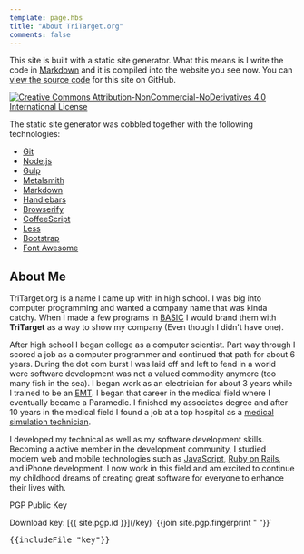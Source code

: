 ```yaml
---
template: page.hbs
title: "About TriTarget.org"
comments: false
---
```

This site is built with a static site generator. What this means is I write the
code in [Markdown][] and it is compiled into the website you see now. You can
[view the source code][1] for this site on GitHub.

[![Creative Commons Attribution-NonCommercial-NoDerivatives 4.0 International License](https://i.creativecommons.org/l/by-nc-nd/4.0/88x31.png)][2]

The static site generator was cobbled together with the following technologies:

* [Git](http://git-scm.com/)
* [Node.js](http://nodejs.org/)
* [Gulp](http://gulpjs.com/)
* [Metalsmith](http://www.metalsmith.io/)
* [Markdown][]
* [Handlebars](http://handlebarsjs.com/)
* [Browserify](http://browserify.org/)
* [CoffeeScript](http://coffeescript.org/)
* [Less](http://lesscss.org/)
* [Bootstrap](http://getbootstrap.com/)
* [Font Awesome](http://fortawesome.github.io/Font-Awesome/)

[Markdown]: http://daringfireball.net/projects/markdown/
[1]: https://github.com/sukima/dev-tritarget-org
[2]: http://creativecommons.org/licenses/by-nc-nd/4.0/

## About Me

TriTarget.org is a name I came up with in high school. I was big into computer
programming and wanted a company name that was kinda catchy. When I made a few
programs in [BASIC][] I would brand them with __TriTarget__ as a way to show
my company (Even though I didn't have one).

After high school I began college as a computer scientist. Part way through I
scored a job as a computer programmer and continued that path for about 6
years. During the dot com burst I was laid off and left to fend in a world were
software development was not a valued commodity anymore (too many fish in the
sea). I began work as an electrician for about 3 years while I trained to be an
[EMT][]. I began that career in the medical field where I eventually became a
Paramedic. I finished my associates degree and after 10 years in the medical
field I found a job at a top hospital as a
[medical simulation technician](https://gist.github.com/sukima/5328751).

I developed my technical as well as my software development skills. Becoming a
active member in the development community, I studied modern web and mobile
technologies such as [JavaScript][JS], [Ruby on Rails][RoR], and iPhone
development. I now work in this field and am excited to continue my childhood
dreams of creating great software for everyone to enhance their lives with.

[BASIC]: http://en.wikipedia.org/wiki/BASIC
[EMT]: http://en.wikipedia.org/wiki/Emergency_medical_technician
[ECMO]: http://en.wikipedia.org/wiki/Extracorporeal_membrane_oxygenation
[JS]: http://en.wikipedia.org/wiki/JavaScript
[RoR]: http://rubyonrails.org/

<div class="panel panel-default">
<div class="panel-heading">PGP Public Key</div>
<div class="panel-body">

<p>
Download key: [{{ site.pgp.id }}](/key) <i class="fa fa-lock"></i>  
`{{join site.pgp.fingerprint " "}}`
</p>

<pre class="well">
{{includeFile "key"}}
</pre>

</div>
</div>
